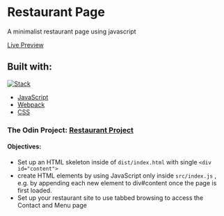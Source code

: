 # Restaurant Page

A minimalist restaurant page using javascript

[Live Preview](https://vsilagy.github.io/restaurant-page/)

## Built with:

[![Stack](https://skills.thijs.gg/icons?i=js,css,webpack)](https://github.com/vsilagy)

- [JavaScript](https://developer.mozilla.org/en-US/docs/Web/JavaScript)
- [Webpack](https://webpack.js.org/)
- [CSS](https://developer.mozilla.org/en-US/docs/Web/CSS)

### **The Odin Project**: [Restaurant Project](https://www.theodinproject.com/lessons/node-path-javascript-restaurant-page)

#### Objectives:

- Set up an HTML skeleton inside of `dist/index.html` with single `<div id="content">`
- create HTML elements by using JavaScript only inside `src/index.js` , e.g. by appending each new element to div#content once the page is first loaded.
- Set up your restaurant site to use tabbed browsing to access the Contact and Menu page
